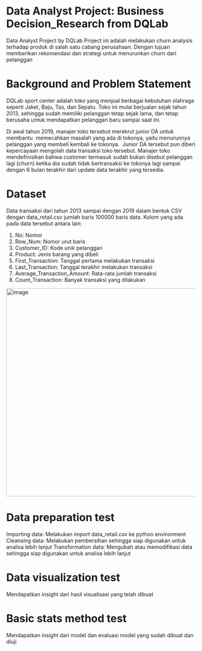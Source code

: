 # Data Analyst Project: Business Decision_Research from DQLab
Data Analyst Project by DQLab
Project ini adalah melakukan churn analysis terhadap produk di salah satu cabang perusahaan. Dengan tujuan memberikan rekomendasi dan strategi untuk menurunkan churn dari pelanggan

# Background and Problem Statement
DQLab sport center adalah toko yang menjual berbagai kebutuhan olahraga seperti Jaket, Baju, Tas, dan Sepatu. Toko ini mulai berjualan sejak tahun 2013, sehingga sudah memiliki pelanggan tetap sejak lama, dan tetap berusaha untuk mendapatkan pelanggan baru sampai saat ini.

Di awal tahun 2019, manajer toko tersebut merekrut junior DA untuk membantu  memecahkan masalah yang ada di tokonya, yaitu menurunnya pelanggan yang membeli kembali ke tokonya.  Junior DA tersebut pun diberi kepercayaan mengolah data transaksi toko tersebut. Manajer toko mendefinisikan bahwa customer termasuk sudah bukan disebut pelanggan lagi (churn) ketika dia sudah tidak bertransaksi ke tokonya lagi sampai dengan 6 bulan terakhir dari update data terakhir yang tersedia.  

# Dataset
Data transaksi dari tahun 2013 sampai dengan 2019 dalam bentuk CSV dengan data_retail.csv jumlah baris 100000 baris data. Kolom yang ada pada data tersebut antara lain:
1. No: Nomor
2. Row_Num: Nomor urut baris
3. Customer_ID: Kode unik pelanggan
4. Product: Jenis barang yang dibeli
5. First_Transaction: Tanggal pertama melakukan transaksi
6. Last_Transaction: Tanggal terakhir melakukan transaksi
7. Average_Transaction_Amount: Rata-rata jumlah transaksi
8. Count_Transaction: Banyak transaksi yang dilakukan
<img width="554" alt="image" src="https://user-images.githubusercontent.com/129056497/235267436-bf48f85d-3b78-4e78-a4ef-90fb4b78cb2f.png">


# Data preparation test
Importing data: Melakukan import data_retail.csv ke python environment
Cleansing data: Melakukan pembersihan sehingga siap digunakan untuk analisa lebih lanjut
Transformation data: Mengubah atau memodifikasi data sehingga siap digunakan untuk analisa lebih lanjut

# Data visualization test
Mendapatkan insight dari hasil visualisasi yang telah dibuat

# Basic stats method test
Mendapatkan insight dari model dan evaluasi model yang sudah dibuat dan diuji


